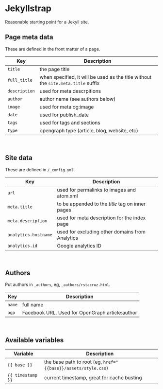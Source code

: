 # Jekyllstrap

Reasonable starting point for a Jekyll site.

## Page meta data

These are defined in the front matter of a page.

| Key | Description |
|-----|-------------|
| `title` | the page title |
| `full_title` | when specified, it will be used as the title without the `site.meta.title` suffix |
| `description` | used for meta descrpitions |
| `author` | author name (see authors below) |
| `image` | used for meta og:image |
| `date` | used for publish_date |
| `tags` | used for tags and sections |
| `type` | opengraph type (article, blog, website, etc) |

<br>

## Site data

These are defined in `/_config.yml`.

| Key | Description |
|-----|-------------|
| `url` | used for permalinks to images and atom.xml |
| `meta.title` | to be appended to the *title* tag on inner pages |
| `meta.description` | used for meta description for the index page |
| `analytics.hostname` | used for excluding other domains from Analytics |
| `analytics.id` | Google analytics ID |

<br>

## Authors

Put authors in `_authors`, eg, `_authors/rstacruz.html`.

| Key | Description |
|-----|-------------|
| `name` | full name |
| `ogp` | Facebook URL. Used for OpenGraph article:author |

<br>

## Available variables

| Variable | Description |
|----------|-------------|
| `{{ base }}` | the base path to root (eg, `href="{{base}}/assets/style.css`)
| `{{ timestamp }}` | current timestamp, great for cache busting |
